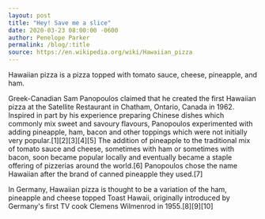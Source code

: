 ```yaml
---
layout: post
title: "Hey! Save me a slice"
date: 2020-03-23 08:00:00 -0600
author: Penelope Parker
permalink: /blog/:title
source: https://en.wikipedia.org/wiki/Hawaiian_pizza
---
```


<!-- source content -->
Hawaiian pizza is a pizza topped with tomato sauce, cheese, pineapple, and ham.

Greek-Canadian Sam Panopoulos claimed that he created the first Hawaiian pizza at the Satellite Restaurant in Chatham, Ontario, Canada in 1962. Inspired in part by his experience preparing Chinese dishes which commonly mix sweet and savoury flavours, Panopoulos experimented with adding pineapple, ham, bacon and other toppings which were not initially very popular.[1][2][3][4][5] The addition of pineapple to the traditional mix of tomato sauce and cheese, sometimes with ham or sometimes with bacon, soon became popular locally and eventually became a staple offering of pizzerias around the world.[6] Panopoulos chose the name Hawaiian after the brand of canned pineapple they used.[7]

In Germany, Hawaiian pizza is thought to be a variation of the ham, pineapple and cheese topped Toast Hawaii, originally introduced by Germany's first TV cook Clemens Wilmenrod in 1955.[8][9][10]
